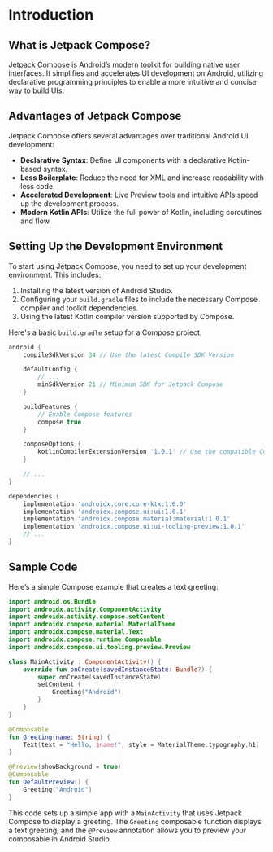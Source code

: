 # Introduction

## What is Jetpack Compose?

Jetpack Compose is Android’s modern toolkit for building native user interfaces. It simplifies and accelerates UI development on Android, utilizing declarative programming principles to enable a more intuitive and concise way to build UIs.

## Advantages of Jetpack Compose

Jetpack Compose offers several advantages over traditional Android UI development:
- **Declarative Syntax**: Define UI components with a declarative Kotlin-based syntax.
- **Less Boilerplate**: Reduce the need for XML and increase readability with less code.
- **Accelerated Development**: Live Preview tools and intuitive APIs speed up the development process.
- **Modern Kotlin APIs**: Utilize the full power of Kotlin, including coroutines and flow.

## Setting Up the Development Environment

To start using Jetpack Compose, you need to set up your development environment. This includes:
1. Installing the latest version of Android Studio.
2. Configuring your `build.gradle` files to include the necessary Compose compiler and toolkit dependencies.
3. Using the latest Kotlin compiler version supported by Compose.

Here's a basic `build.gradle` setup for a Compose project:

```groovy
android {
    compileSdkVersion 34 // Use the latest Compile SDK Version

    defaultConfig {
        // ...
        minSdkVersion 21 // Minimum SDK for Jetpack Compose
    }

    buildFeatures {
        // Enable Compose features
        compose true
    }

    composeOptions {
        kotlinCompilerExtensionVersion '1.0.1' // Use the compatible Compose version
    }

    // ...
}

dependencies {
    implementation 'androidx.core:core-ktx:1.6.0'
    implementation 'androidx.compose.ui:ui:1.0.1'
    implementation 'androidx.compose.material:material:1.0.1'
    implementation 'androidx.compose.ui:ui-tooling-preview:1.0.1'
    // ...
}
```

## Sample Code

Here’s a simple Compose example that creates a text greeting:

```kotlin
import android.os.Bundle
import androidx.activity.ComponentActivity
import androidx.activity.compose.setContent
import androidx.compose.material.MaterialTheme
import androidx.compose.material.Text
import androidx.compose.runtime.Composable
import androidx.compose.ui.tooling.preview.Preview

class MainActivity : ComponentActivity() {
    override fun onCreate(savedInstanceState: Bundle?) {
        super.onCreate(savedInstanceState)
        setContent {
            Greeting("Android")
        }
    }
}

@Composable
fun Greeting(name: String) {
    Text(text = "Hello, $name!", style = MaterialTheme.typography.h1)
}

@Preview(showBackground = true)
@Composable
fun DefaultPreview() {
    Greeting("Android")
}
```

This code sets up a simple app with a `MainActivity` that uses Jetpack Compose to display a greeting. The `Greeting` composable function displays a text greeting, and the `@Preview` annotation allows you to preview your composable in Android Studio.
